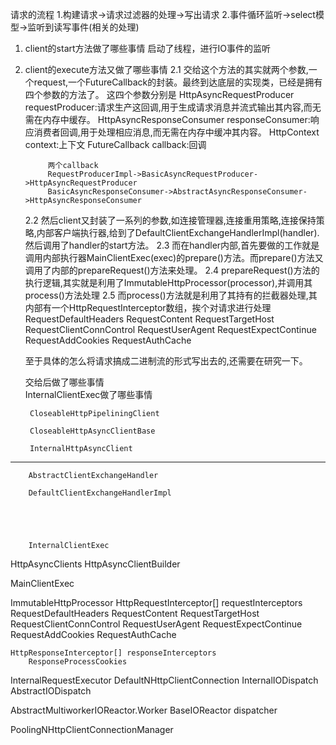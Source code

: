 
请求的流程
	1.构建请求->请求过滤器的处理->写出请求
	2.事件循环监听->select模型->监听到读写事件(相关的处理)
	
1. client的start方法做了哪些事情
    启动了线程，进行IO事件的监听

2. client的execute方法又做了哪些事情
    2.1 交给这个方法的其实就两个参数,一个request,一个FutureCallback的封装。最终到达底层的实现类，已经是拥有四个参数的方法了。
        这四个参数分别是
            HttpAsyncRequestProducer requestProducer:请求生产这回调,用于生成请求消息并流式输出其内容,而无需在内存中缓存。
            HttpAsyncResponseConsumer responseConsumer:响应消费者回调,用于处理相应消息,而无需在内存中缓冲其内容。
            HttpContext context:上下文
            FutureCallback callback:回调
            
            两个callback
            RequestProducerImpl->BasicAsyncRequestProducer->HttpAsyncRequestProducer
            BasicAsyncResponseConsumer->AbstractAsyncResponseConsumer->HttpAsyncResponseConsumer
            
            
    2.2 然后client又封装了一系列的参数,如连接管理器,连接重用策略,连接保持策略,内部客户端执行器,给到了DefaultClientExchangeHandlerImpl(handler).
        然后调用了handler的start方法。
    2.3 而在handler内部,首先要做的工作就是调用内部执行器MainClientExec(exec)的prepare()方法。而prepare()方法又调用了内部的prepareRequest()方法来处理。
    2.4 prepareRequest()方法的执行逻辑,其实就是利用了ImmutableHttpProcessor(processor),并调用其process()方法处理
    2.5 而process()方法就是利用了其持有的拦截器处理,其内部有一个HttpRequestInterceptor数组，挨个对请求进行处理
           RequestDefaultHeaders
           RequestContent
           RequestTargetHost
           RequestClientConnControl
           RequestUserAgent
           RequestExpectContinue
           RequestAddCookies
           RequestAuthCache     

    至于具体的怎么将请求搞成二进制流的形式写出去的,还需要在研究一下。
            
            
            
    交给后做了哪些事情	    
        InternalClientExec做了哪些事情
        


        

        CloseableHttpPipeliningClient
        
        CloseableHttpAsyncClientBase

        InternalHttpAsyncClient
        
        
        
***************************************************        
        
        
        AbstractClientExchangeHandler
               
        DefaultClientExchangeHandlerImpl
        
        
        
        
        
        InternalClientExec



HttpAsyncClients
HttpAsyncClientBuilder

    
    

MainClientExec

ImmutableHttpProcessor
    HttpRequestInterceptor[] requestInterceptors
    	RequestDefaultHeaders
    	RequestContent
    	RequestTargetHost
    	RequestClientConnControl
    	RequestUserAgent
    	RequestExpectContinue
    	RequestAddCookies
    	RequestAuthCache
    
    
    HttpResponseInterceptor[] responseInterceptors
    	ResponseProcessCookies
    
    
InternalRequestExecutor
DefaultNHttpClientConnection
InternalIODispatch
AbstractIODispatch

AbstractMultiworkerIOReactor.Worker
    BaseIOReactor dispatcher 
    
PoolingNHttpClientConnectionManager    
